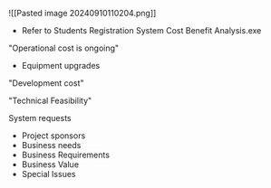 ![[Pasted image 20240910110204.png]]
- Refer to Students Registration System Cost Benefit Analysis.exe

"Operational cost is ongoing"
- Equipment upgrades

"Development cost"

"Technical Feasibility" 


System requests
- Project sponsors
- Business needs
- Business Requirements
- Business Value
- Special Issues
